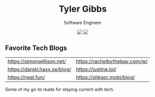 <h1 align="center">Tyler Gibbs</h1>
<p align="center">Software Engineer<p>

<p align="center">
  <a href="https://tyler.solutions"><img src="https://img.shields.io/badge/website-%23FF5722.svg?style=for-the-badge&logo=google-chrome&logoColor=white" target="_blank"></a>
  <a href="https://www.linkedin.com/in/tyler-gibbs/"><img src="https://img.shields.io/badge/linkedin-%230077B5.svg?style=for-the-badge&logo=linkedin&logoColor=white" target="_blank"></a>
</p>

## Favorite Tech Blogs

| | |
|---|---|
| https://simonwillison.net/ | https://rachelbythebay.com/w/ |
| https://daniel.haxx.se/blog/ | https://justine.lol/ |
| https://neal.fun/ | https://shkspr.mobi/blog/ |

Some of my go-to reads for staying current with tech.
